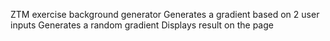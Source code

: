 ZTM exercise background generator
Generates a gradient based on 2 user inputs
Generates a random gradient
Displays result on the page
